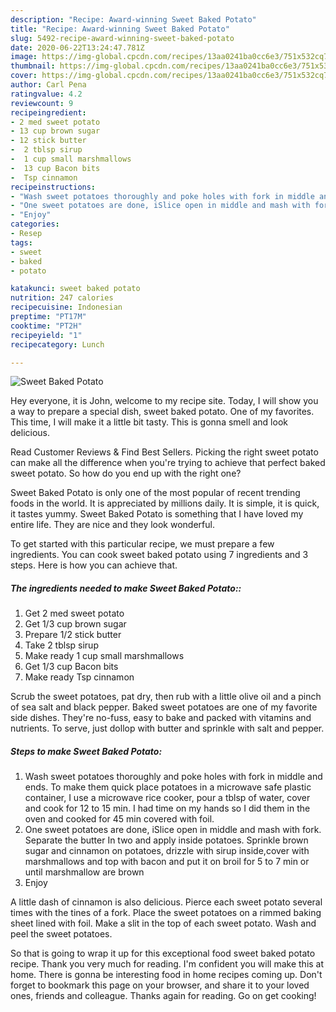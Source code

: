 ```yaml
---
description: "Recipe: Award-winning Sweet Baked Potato"
title: "Recipe: Award-winning Sweet Baked Potato"
slug: 5492-recipe-award-winning-sweet-baked-potato
date: 2020-06-22T13:24:47.781Z
image: https://img-global.cpcdn.com/recipes/13aa0241ba0cc6e3/751x532cq70/sweet-baked-potato-recipe-main-photo.jpg
thumbnail: https://img-global.cpcdn.com/recipes/13aa0241ba0cc6e3/751x532cq70/sweet-baked-potato-recipe-main-photo.jpg
cover: https://img-global.cpcdn.com/recipes/13aa0241ba0cc6e3/751x532cq70/sweet-baked-potato-recipe-main-photo.jpg
author: Carl Pena
ratingvalue: 4.2
reviewcount: 9
recipeingredient:
- 2 med sweet potato
- 13 cup brown sugar
- 12 stick butter
-  2 tblsp sirup
-  1 cup small marshmallows
-  13 cup Bacon bits
-  Tsp cinnamon
recipeinstructions:
- "Wash sweet potatoes thoroughly and poke holes with fork in middle and ends. To make them quick place potatoes in a microwave safe plastic container, I use a microwave rice cooker, pour a tblsp of water, cover and cook for 12 to 15 min. I had time on my hands so I did them in the oven and cooked for 45 min covered with foil."
- "One sweet potatoes are done, iSlice open in middle and mash with fork. Separate the butter In two and apply inside potatoes. Sprinkle brown sugar and cinnamon on potatoes, drizzle with sirup inside,cover with marshmallows and top with bacon and put it on broil for 5 to 7 min or until marshmallow are brown"
- "Enjoy"
categories:
- Resep
tags:
- sweet
- baked
- potato

katakunci: sweet baked potato
nutrition: 247 calories
recipecuisine: Indonesian
preptime: "PT17M"
cooktime: "PT2H"
recipeyield: "1"
recipecategory: Lunch

---
```



![Sweet Baked Potato](https://img-global.cpcdn.com/recipes/13aa0241ba0cc6e3/751x532cq70/sweet-baked-potato-recipe-main-photo.jpg)

Hey everyone, it is John, welcome to my recipe site. Today, I will show you a way to prepare a special dish, sweet baked potato. One of my favorites. This time, I will make it a little bit tasty. This is gonna smell and look delicious.

Read Customer Reviews &amp; Find Best Sellers. Picking the right sweet potato can make all the difference when you&#39;re trying to achieve that perfect baked sweet potato. So how do you end up with the right one?

Sweet Baked Potato is only one of the most popular of recent trending foods in the world. It is appreciated by millions daily. It is simple, it is quick, it tastes yummy. Sweet Baked Potato is something that I have loved my entire life. They are nice and they look wonderful.


To get started with this particular recipe, we must prepare a few ingredients. You can cook sweet baked potato using 7 ingredients and 3 steps. Here is how you can achieve that.

##### The ingredients needed to make Sweet Baked Potato::

1. Get 2 med sweet potato
1. Get 1/3 cup brown sugar
1. Prepare 1/2 stick butter
1. Take  2 tblsp sirup
1. Make ready  1 cup small marshmallows
1. Get  1/3 cup Bacon bits
1. Make ready  Tsp cinnamon


Scrub the sweet potatoes, pat dry, then rub with a little olive oil and a pinch of sea salt and black pepper. Baked sweet potatoes are one of my favorite side dishes. They&#39;re no-fuss, easy to bake and packed with vitamins and nutrients. To serve, just dollop with butter and sprinkle with salt and pepper. 

##### Steps to make Sweet Baked Potato:

1. Wash sweet potatoes thoroughly and poke holes with fork in middle and ends. To make them quick place potatoes in a microwave safe plastic container, I use a microwave rice cooker, pour a tblsp of water, cover and cook for 12 to 15 min. I had time on my hands so I did them in the oven and cooked for 45 min covered with foil.
1. One sweet potatoes are done, iSlice open in middle and mash with fork. Separate the butter In two and apply inside potatoes. Sprinkle brown sugar and cinnamon on potatoes, drizzle with sirup inside,cover with marshmallows and top with bacon and put it on broil for 5 to 7 min or until marshmallow are brown
1. Enjoy


A little dash of cinnamon is also delicious. Pierce each sweet potato several times with the tines of a fork. Place the sweet potatoes on a rimmed baking sheet lined with foil. Make a slit in the top of each sweet potato. Wash and peel the sweet potatoes. 

So that is going to wrap it up for this exceptional food sweet baked potato recipe. Thank you very much for reading. I'm confident you will make this at home. There is gonna be interesting food in home recipes coming up. Don't forget to bookmark this page on your browser, and share it to your loved ones, friends and colleague. Thanks again for reading. Go on get cooking!
